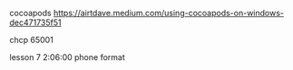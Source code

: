 cocoapods
https://airtdave.medium.com/using-cocoapods-on-windows-dec471735f51

chcp 65001

lesson 7 2:06:00 phone format